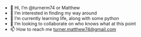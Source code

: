 - 👋 Hi, I’m @turnerm74 or Matthew
- 👀 I’m interested in finding my way around
- 🌱 I’m currently learning life, along with some python
- 💞️ I’m looking to collaborate on who knows what at this point
- 📫 How to reach me turner.matthew74@gmail.com

<!---
turnerm74/turnerm74 is a ✨ special ✨ repository because its `README.md` (this file) appears on your GitHub profile.
You can click the Preview link to take a look at your changes.
--->
